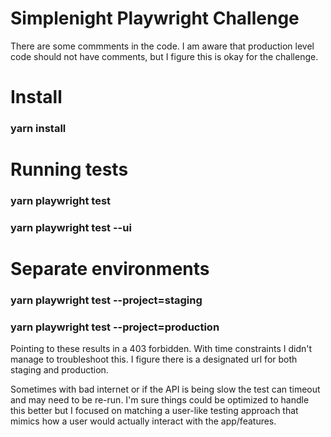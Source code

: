 # Simplenight Playwright Challenge
There are some commments in the code. I am aware that production level code should not have comments, but I figure this is okay for the challenge.

# Install
### yarn install

# Running tests
### yarn playwright test
### yarn playwright test --ui

# Separate environments
### yarn playwright test --project=staging
### yarn playwright test --project=production

Pointing to these results in a 403 forbidden. With time constraints I didn't manage to troubleshoot this. I figure there is a designated url for both staging and production.

Sometimes with bad internet or if the API is being slow the test can timeout and may need to be re-run. I'm sure things could be optimized to handle this better but I focused on matching a user-like testing approach that mimics how a user would actually interact with the app/features.
